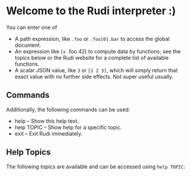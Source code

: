 # Welcome to the Rudi interpreter :)

You can enter one of

* A path expression, like `.foo` or `.foo[0].bar` to access the global document.
* An expression like (+ .foo 42) to compute data by functions; see the topics
  below or the Rudi website for a complete list of available functions.
* A scalar JSON value, like `3` or `[1 2 3]`, which will simply return that
  exact value with no further side effects. Not super useful usually.

## Commands

Additionally, the following commands can be used:

* help       – Show this help text.
* help TOPIC – Show help for a specific topic.
* exit       – Exit Rudi immediately.

## Help Topics

The following topics are available and can be accessed using `help TOPIC`:
